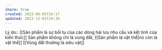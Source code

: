 ```yaml
---
share: true
created: 2023-09-05T16:17
updated: 2023-12-01T19:39
---
```

Lý do:: [[Sản phẩm là sự bồi tụ của các dòng hải lưu nhu cầu và kết tinh của kiến thức]]
Sản phẩm không chỉ là vùng đất, [[Sản phẩm là vật thể|nó còn là vật thể]]
[[Vùng đất thường là siêu vật]] 